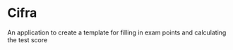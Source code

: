 # Cifra
An application to create a template for filling in exam points and calculating the test score
